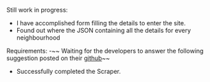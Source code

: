 Still work in progress:

- I have accomplished form filling the details to enter the site.
- Found out where the JSON containing all the details for every neighbourhood

Requirements:
-~~ Waiting for the developers to answer the following suggestion posted on their [github](https://github.com/scrapy-plugins/scrapy-playwright/issues/61)~~
  - Successfully completed the Scraper.
